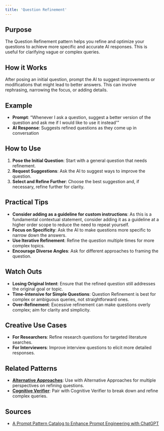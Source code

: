 ```yaml
---
title: 'Question Refinement'
---
```


## Purpose
The Question Refinement pattern helps you refine and optimize your questions to achieve more specific and accurate AI responses. This is useful for clarifying vague or complex queries.

## How it Works
After posing an initial question, prompt the AI to suggest improvements or modifications that might lead to better answers. This can involve rephrasing, narrowing the focus, or adding details.

## Example
- **Prompt**: “Whenever I ask a question, suggest a better version of the question and ask me if I would like to use it instead'”
- **AI Response**: Suggests refined questions as they come up in conversation

## How to Use
1. **Pose the Initial Question**: Start with a general question that needs refinement.
2. **Request Suggestions**: Ask the AI to suggest ways to improve the question.
3. **Select and Refine Further**: Choose the best suggestion and, if necessary, refine further for clarity.

## Practical Tips
- **Consider adding as a guideline for custom instructions**: As this is a fundamental contextual statement, consider adding it as a guideline at a higher order scope to reduce the need to repeat yourself.
- **Focus on Specificity**: Ask the AI to make questions more specific to narrow down the answers.
- **Use Iterative Refinement**: Refine the question multiple times for more complex topics.
- **Encourage Diverse Angles**: Ask for different approaches to framing the question.

## Watch Outs
- **Losing Original Intent**: Ensure that the refined question still addresses the original goal or topic.
- **Time-Intensive for Simple Questions**: Question Refinement is best for complex or ambiguous queries, not straightforward ones.
- **Over-Refinement**: Excessive refinement can make questions overly complex; aim for clarity and simplicity.

## Creative Use Cases
- **For Researchers**: Refine research questions for targeted literature searches.
- **For Interviewers**: Improve interview questions to elicit more detailed responses.

## Related Patterns
- **[Alternative Approaches](../alternative-approaches)**: Use with Alternative Approaches for multiple perspectives on refining questions.
- **[Cognitive Verifier](../cognitive-verifier)**: Pair with Cognitive Verifier to break down and refine complex queries.

## Sources
- [A Prompt Pattern Catalog to Enhance Prompt Engineering with ChatGPT](https://arxiv.org/pdf/2302.11382)